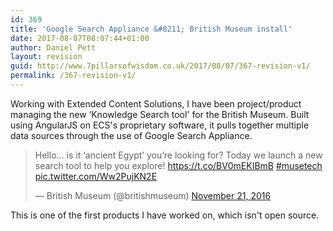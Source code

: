 ```yaml
---
id: 369
title: 'Google Search Appliance &#8211; British Museum install'
date: 2017-08-07T08:07:44+01:00
author: Daniel Pett
layout: revision
guid: http://www.7pillarsofwisdom.co.uk/2017/08/07/367-revision-v1/
permalink: /367-revision-v1/
---
```

Working with Extended Content Solutions, I have been project/product managing the new &#8216;Knowledge Search tool' for the British Museum. Built using AngularJS on ECS's proprietary software, it pulls together multiple data sources through the use of Google Search Appliance.

<blockquote class="twitter-tweet" data-width="500" data-dnt="true">
  <p lang="en" dir="ltr">
    Hello… is it ‘ancient Egypt’ you’re looking for? Today we launch a new search tool to help you explore! <a href="https://t.co/BV0mEKIBmB">https://t.co/BV0mEKIBmB</a> <a href="https://twitter.com/hashtag/musetech?src=hash&ref_src=twsrc%5Etfw">#musetech</a> <a href="https://t.co/Ww2PujKN2E">pic.twitter.com/Ww2PujKN2E</a>
  </p>
  
  <p>
    &mdash; British Museum (@britishmuseum) <a href="https://twitter.com/britishmuseum/status/800676280970674176?ref_src=twsrc%5Etfw">November 21, 2016</a>
  </p>
</blockquote>



This is one of the first products I have worked on, which isn't open source.